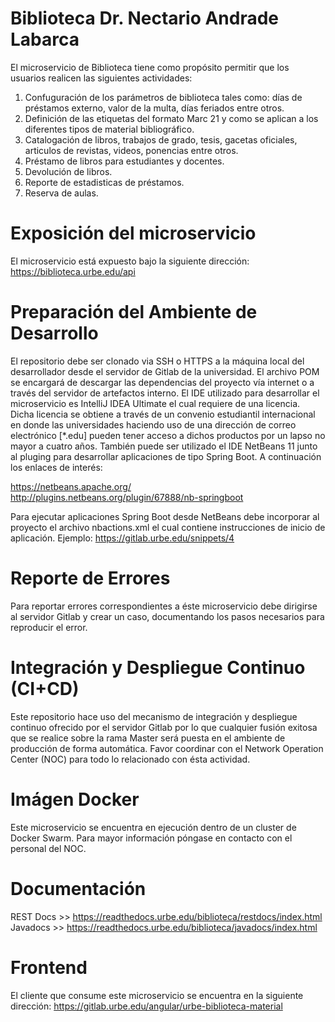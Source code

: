 # Biblioteca Dr. Nectario Andrade Labarca

El microservicio de Biblioteca tiene como propósito permitir que los usuarios realicen las siguientes actividades:  

1. Confuguración de los parámetros de biblioteca tales como: días de préstamos externo, valor de la multa, días feriados entre otros.
2. Definición de las etiquetas del formato Marc 21 y como se aplican a los diferentes tipos de material bibliográfico.
3. Catalogación de libros, trabajos de grado, tesis, gacetas oficiales, articulos de revistas, videos, ponencias entre otros.
4. Préstamo de libros para estudiantes y docentes.
5. Devolución de libros.
6. Reporte de estadisticas de préstamos.
7. Reserva de aulas.

# Exposición del microservicio

El microservicio está expuesto bajo la siguiente dirección: https://biblioteca.urbe.edu/api

# Preparación del Ambiente de Desarrollo

El repositorio debe ser clonado via SSH o HTTPS a la máquina local del desarrollador desde el servidor de Gitlab de la universidad. El archivo POM se encargará de descargar las dependencias del proyecto vía internet o a través del servidor de artefactos interno. El IDE utilizado para desarrollar el microservicio es IntelliJ IDEA Ultimate el cual requiere de una licencia. Dicha licencia se obtiene a través de un convenio estudiantil internacional en donde las universidades haciendo uso de una dirección de correo electrónico [*.edu] pueden tener acceso a dichos productos por un lapso no mayor a cuatro años.
También puede ser utilizado el IDE NetBeans 11 junto al pluging para desarrollar aplicaciones de tipo Spring Boot. A continuación los enlaces de interés:  

https://netbeans.apache.org/  
http://plugins.netbeans.org/plugin/67888/nb-springboot  

Para ejecutar aplicaciones Spring Boot desde NetBeans debe incorporar al proyecto el archivo nbactions.xml el cual contiene instrucciones de inicio de aplicación. Ejemplo: https://gitlab.urbe.edu/snippets/4

# Reporte de Errores

Para reportar errores correspondientes a éste microservicio debe dirigirse al servidor Gitlab y crear un caso, documentando los pasos necesarios para reproducir el error.

# Integración y Despliegue Continuo (CI+CD)

Este repositorio hace uso del mecanismo de integración y despliegue continuo ofrecido por el servidor Gitlab por lo que cualquier fusión exitosa que se realice sobre la rama Master será puesta en el ambiente de producción de forma automática. Favor coordinar con el Network Operation Center (NOC) para todo lo relacionado con ésta actividad.

# Imágen Docker

Este microservicio se encuentra en ejecución dentro de un cluster de Docker Swarm. Para mayor información póngase en contacto con el personal del NOC.

# Documentación

REST Docs >> https://readthedocs.urbe.edu/biblioteca/restdocs/index.html  
Javadocs  >> https://readthedocs.urbe.edu/biblioteca/javadocs/index.html   

# Frontend

El cliente que consume este microservicio se encuentra en la siguiente dirección: https://gitlab.urbe.edu/angular/urbe-biblioteca-material
